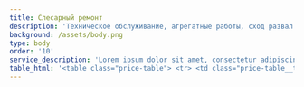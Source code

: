 ```yaml
---
title: Слесарный ремонт
description: 'Техническое обслуживание, агрегатные работы, сход развал'
background: /assets/body.png
type: body
order: '10'
service_description: 'Lorem ipsum dolor sit amet, consectetur adipiscing elit, sed do eiusmod tempor incididunt ut labore et dolore magna aliqua. Ut enim ad minim veniam, quis nostrud exercitation ullamco laboris nisi ut aliquip ex ea commodo consequat. Duis aute irure dolor in reprehenderit in voluptate velit esse cillum dolore eu fugiat nulla pariatur. Excepteur sint occaecat cupidatat non proident, sunt in culpa qui officia deserunt mollit anim id est laborum.'
table_html: '<table class="price-table"> <tr> <td class="price-table__td"> <p>Класс Автомобиля</p> </td> <td class="price-table__td"> </td> <td class="price-table__td"> <p>Комплексное Тех. Обслуживание</p> </td> </tr> <tr> <td class="price-table__td"> <p>B-class</p> </td> <td class="price-table__td"> <p>VW Polo; Seat Ibiza, Skoda fabia; Audi A1</p> </td> <td class="price-table__td"> <p>От 6000 руб. </p> </td> </tr> <tr> <td class="price-table__td"> <p>C-class</p> </td> <td class="price-table__td"> <p>VW Golf; Audi A3; BMW 1; Mercedes A;GLA;CLA; <br>Mini; Skoda Octavia; Seat Leon</p> </td> <td class="price-table__td"> <p>От 7000 руб.</p> </td> </tr> <tr> <td class="price-table__td"> <p>D-class</p> </td> <td class="price-table__td"> <p>Mercedes C; BMW 3; Audi A4; VW Passat </p> </td> <td class="price-table__td"> <p>От 7500 руб. </p> </td> </tr> <tr> <td class="price-table__td"> <p>E-class</p> </td> <td class="price-table__td"> <p>Mercedes E; BMW 5; Audi A6; </p> </td> <td class="price-table__td"> <p>От 9000 руб</p> </td> </tr> <tr> <td class="price-table__td"> <p>F-class</p> </td> <td class="price-table__td"> <p>Mercedes S; BMW 7; Audi A8; Porsche Panamera</p> </td> <td class="price-table__td"> <p>От 12000</p> </td> </tr> <tr> <td class="price-table__td"> <p>SUV</p> </td> <td class="price-table__td"> <p>Audi Q3; BMW X1; VW Tiguan</p> </td> <td class="price-table__td"> <p>От 7000 руб.</p> </td> </tr> <tr> <td class="price-table__td"> <p>SUV</p> </td> <td class="price-table__td"> <p>Audi Q5; BMW X3; Mercedes GLK; Porsche macan</p> </td> <td class="price-table__td"> <p>От 8000 руб.</p> </td> </tr> <tr> <td class="price-table__td"> <p>SUV</p> </td> <td class="price-table__td"> <p>Audi Q7, Mercedes G; BMW X5; Porsche Cayenne</p> </td> <td class="price-table__td"> <p>От 12000 руб.</p> </td> </tr> <tr> <td class="price-table__td"> <p>При прохождении технического обслуживания <br>стоимость комплексной диагностики</p> </td> <td class="price-table__td"> </td> <td class="price-table__td"> <p>1000 руб.</p> </td> </tr> <tr> <td class="price-table__td"> </td> <td class="price-table__td"> </td> <td class="price-table__td"> </td> </tr> <tr> <td class="price-table__td"> <p>Стоимость дополнительных работ <br>при тех. обслуживании:</p> </td> <td class="price-table__td"> </td> <td class="price-table__td"> </td> </tr> <tr> <td class="price-table__td"> <p>Замена передних тормозных колодок</p> </td> <td class="price-table__td"> </td> <td class="price-table__td"> <p>1000 руб.</p> </td> </tr> <tr> <td class="price-table__td"> <p>Замена задних тормозных колодок</p> </td> <td class="price-table__td"> </td> <td class="price-table__td"> <p>от 1000 руб.</p> </td> </tr> <tr> <td class="price-table__td"> <p>Замена передних тормозных дисков</p> </td> <td class="price-table__td"> </td> <td class="price-table__td"> <p>1000 руб.</p> </td> </tr> <tr> <td class="price-table__td"> <p>Замена задних тормозных дисков</p> </td> <td class="price-table__td"> </td> <td class="price-table__td"> <p>от 1000 руб.</p> </td> </tr> <tr> <td class="price-table__td"> <p>Замена свечи зажигания</p> </td> <td class="price-table__td"> </td> <td class="price-table__td"> <p>от 200 руб./шт</p> </td> </tr> <tr> <td class="price-table__td"> <p>Замена топливного фильтра </p> </td> <td class="price-table__td"> </td> <td class="price-table__td"> <p>от 500 руб</p> </td> </tr> <tr> <td class="price-table__td"> <p>Замена масла МКПП/АКПП</p> </td> <td class="price-table__td"> </td> <td class="price-table__td"> <p>от 1000 руб./2000 руб.</p> </td> </tr> <tr> <td class="price-table__td"> </td> <td class="price-table__td"> </td> <td class="price-table__td"> </td> </tr> <tr> <td class="price-table__td"> <p>Уточнить стоимость интересующих вас <br>работ вы можете по телефону: +7xxxxxxx</p> </td> <td class="price-table__td"> </td> <td class="price-table__td"> </td> </tr> <tr> <td class="price-table__td"> </td> <td class="price-table__td"> </td> <td class="price-table__td"> </td> </tr> <tr> <td class="price-table__td"> <p>В комплексную диагностику <br>включены следующин работы:</p> </td> <td class="price-table__td"> </td> <td class="price-table__td"> </td> </tr> <tr> <td class="price-table__td"> <p>Проверка уровня тех. Жидкостей <br>Компьютерный тест неисправностей электрооборудования <br>Диагностика ходовой части автомобиля <br>Проверка давления шин <br>Проверка освещения</p> </td> <td class="price-table__td"> </td> <td class="price-table__td"> </td> </tr></table>'
---
```


